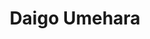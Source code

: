 ---
layout: player
title:  "Daigo Umehara"
moment_link: "https://twitter.com/i/moments/991638553229578240?ref_src=twsrc%5Etfw"
profile_pic: daigo_umehara.jpg
profile_gfy: WeirdFrigidIncatern
twitter: "https://twitter.com/daigothebeast"
twitch: "https://www.twitch.tv/daigothebeastv"
---